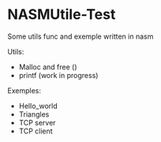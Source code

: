 # NASMUtile-Test
Some utils func and exemple written in nasm 

Utils:
  -  Malloc and free ()
  -  printf (work in progress)
    
Exemples:
  -  Hello_world
  -  Triangles
  -  TCP server
  -  TCP client 

